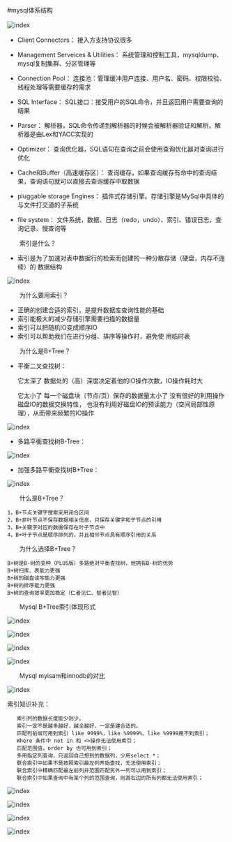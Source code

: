 #mysql体系结构


![index](../images/mysql体系结构.png)　
  
 * Client Connectors：
 接入方支持协议很多
 
 * Management Serveices & Utilities：
 系统管理和控制工具，mysqldump、 mysql复制集群、分区管理等
 
 * Connection Pool：
 连接池：管理缓冲用户连接、用户名、密码、权限校验、线程处理等需要缓存的需求
 
 * SQL Interface：
 SQL接口：接受用户的SQL命令，并且返回用户需要查询的结果
 
 * Parser：
 解析器，SQL命令传递到解析器的时候会被解析器验证和解析。解析器是由Lex和YACC实现的
 
 * Optimizer：
 查询优化器，SQL语句在查询之前会使用查询优化器对查询进行优化
 
 * Cache和Buffer（高速缓存区）：
 查询缓存，如果查询缓存有命中的查询结果，查询语句就可以直接去查询缓存中取数据
  
  * pluggable storage Engines：
 插件式存储引擎。存储引擎是MySql中具体的与文件打交道的子系统
  
  * file system：
 文件系统，数据、日志（redo，undo）、索引、错误日志、查询记录、慢查询等
 

　　索引是什么？

* 索引是为了加速对表中数据行的检索而创建的一种分散存储（硬盘，内存不连续）的
数据结构

![index](../images/索引数据结构.png)
 
　　为什么要用索引？

* 正确的创建合适的索引，是提升数据库查询性能的基础
* 索引能极大的减少存储引擎需要扫描的数据量
* 索引可以把随机IO变成顺序IO
* 索引可以帮助我们在进行分组、排序等操作时，避免使
用临时表

　　为什么是B+Tree？

* 平衡二叉查找树：


    它太深了
    数据处的（高）深度决定着他的IO操作次数，IO操作耗时大
    
    它太小了
    每一个磁盘块（节点/页）保存的数据量太小了
    没有很好的利用操作磁盘IO的数据交换特性，
    也没有利用好磁盘IO的预读能力（空间局部性原理），从而带来频繁的IO操作
    
![index](../images/平衡二叉树.png)


* 多路平衡查找树B-Tree：

![index](../images/多路平衡查找树.png)
 
 * 加强多路平衡查找树B+Tree：
 
![index](../images/加强版多路平衡查找树.png)
  
  
　　什么是B+Tree？
    
    1，B+节点关键字搜索采用闭合区间
    2，B+非叶节点不保存数据相关信息，只保存关键字和子节点的引用
    3，B+关键字对应的数据保存在叶子节点中
    4，B+叶子节点是顺序排列的，并且相邻节点具有顺序引用的关系
      
　　为什么选择B+Tree？

    B+树是B-树的变种（PLUS版）多路绝对平衡查找树，他拥有B-树的优势
    B+树扫库、表能力更强
    B+树的磁盘读写能力更强
    B+树的排序能力更强
    B+树的查询效率更加稳定（仁者见仁、智者见智）
    
    
　　Mysql B+Tree索引体现形式

![index](../images/myisam1.png)

![index](../images/myisam2.png)

![index](../images/innodb1.png)

![index](../images/innodb2.png)
   
　　Mysql myisam和innodb的对比

![index](../images/innodb与myisam对比.png)
   
   
   索引知识补充：
   
       索引列的数据长度能少则少。
       索引一定不是越多越好，越全越好，一定是建合适的。
       匹配列前缀可用到索引 like 9999%，like %9999%、like %9999用不到索引；
       Where 条件中 not in 和 <>操作无法使用索引；
       匹配范围值，order by 也可用到索引；
       多用指定列查询，只返回自己想到的数据列，少用select *；
       联合索引中如果不是按照索引最左列开始查找，无法使用索引；
       联合索引中精确匹配最左前列并范围匹配另外一列可以用到索引；
       联合索引中如果查询中有某个列的范围查询，则其右边的所有列都无法使用索引；
       
![index](../images/列的离散性.png)

![index](../images/最左匹配原则.png)

![index](../images/联合索引.png)

![index](../images/覆盖索引.png)